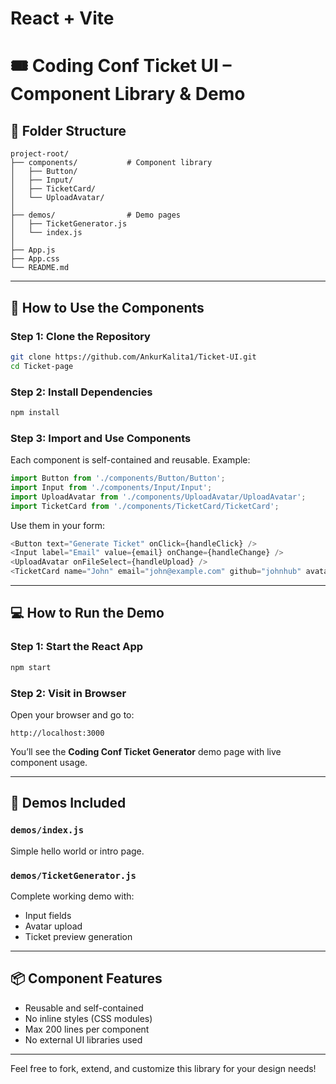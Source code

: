 # React + Vite
# 🎟️ Coding Conf Ticket UI – Component Library & Demo

## 📁 Folder Structure

```
project-root/
├── components/           # Component library
│   ├── Button/
│   ├── Input/
│   ├── TicketCard/
│   └── UploadAvatar/
│
├── demos/                # Demo pages
│   ├── TicketGenerator.js
│   └── index.js
│
├── App.js
├── App.css
└── README.md
```

---

## 🚀 How to Use the Components

### Step 1: Clone the Repository
```bash
git clone https://github.com/AnkurKalita1/Ticket-UI.git
cd Ticket-page
```

### Step 2: Install Dependencies
```bash
npm install
```

### Step 3: Import and Use Components

Each component is self-contained and reusable. Example:

```js
import Button from './components/Button/Button';
import Input from './components/Input/Input';
import UploadAvatar from './components/UploadAvatar/UploadAvatar';
import TicketCard from './components/TicketCard/TicketCard';
```

Use them in your form:
```js
<Button text="Generate Ticket" onClick={handleClick} />
<Input label="Email" value={email} onChange={handleChange} />
<UploadAvatar onFileSelect={handleUpload} />
<TicketCard name="John" email="john@example.com" github="johnhub" avatar={avatarFile} />
```

---

## 💻 How to Run the Demo

### Step 1: Start the React App
```bash
npm start
```

### Step 2: Visit in Browser
Open your browser and go to:
```
http://localhost:3000
```

You’ll see the **Coding Conf Ticket Generator** demo page with live component usage.

---

## 📄 Demos Included

### `demos/index.js`
Simple hello world or intro page.

### `demos/TicketGenerator.js`
Complete working demo with:
- Input fields
- Avatar upload
- Ticket preview generation

---

## 📦 Component Features
- Reusable and self-contained
- No inline styles (CSS modules)
- Max 200 lines per component
- No external UI libraries used

---

Feel free to fork, extend, and customize this library for your design needs!
